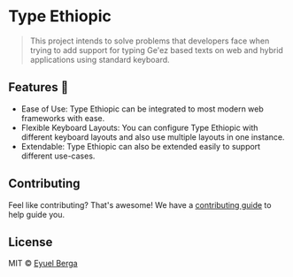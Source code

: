 # Type Ethiopic

> This project intends to solve problems that developers face when trying to add support for typing Ge'ez based texts on web and hybrid applications using standard keyboard.

## Features 🚀

-   Ease of Use: Type Ethiopic can be integrated to most modern web frameworks with ease.
-   Flexible Keyboard Layouts: You can configure Type Ethiopic with different keyboard layouts and also use multiple layouts in one instance.
-   Extendable: Type Ethiopic can also be extended easily to support different use-cases.

## Contributing

Feel like contributing? That's awesome! We have a
[contributing guide](./CONTRIBUTING.md) to help guide you.

## License

MIT © [Eyuel Berga](https://github.com/eyuelberga)

